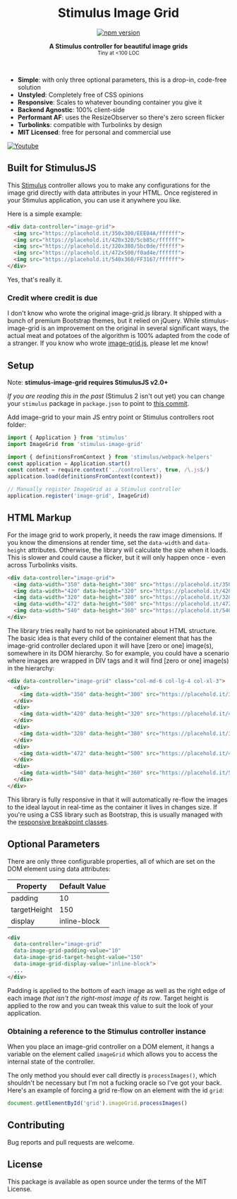 <h1 align="center">Stimulus Image Grid</h1>
<p align="center">
  <a href="https://www.npmjs.com/package/stimulus-image-grid" rel="nofollow">
    <img src="https://badge.fury.io/js/stimulus-image-grid.svg" alt="npm version">
  </a>
</p>

<p align="center">
  <b>A Stimulus controller for beautiful image grids</b></br>
  <sub>Tiny at &lt;100 LOC </sub>
</p>

<br />

- **Simple**: with only three optional parameters, this is a drop-in, code-free solution
- **Unstyled**: Completely free of CSS opinions
- **Responsive**: Scales to whatever bounding container you give it
- **Backend Agnostic**: 100% client-side
- **Performant AF**: uses the ResizeObserver so there's zero screen flicker
- **Turbolinks**: compatible with Turbolinks by design
- **MIT Licensed**: free for personal and commercial use

[![Youtube](http://img.youtube.com/vi/e08sFfBYoiE/0.jpg)](http://www.youtube.com/watch?v=e08sFfBYoiE "Stimulus Image Grid")

## Built for StimulusJS

This [Stimulus](https://stimulusjs.org/) controller allows you to make any configurations for the image grid directly with data attributes in your HTML. Once registered in your Stimulus application, you can use it anywhere you like.

Here is a simple example:

```html
<div data-controller="image-grid">
  <img src="https://placehold.it/350x300/EEE04A/ffffff">
  <img src="https://placehold.it/420x320/5cb85c/ffffff">
  <img src="https://placehold.it/320x380/5bc0de/ffffff">
  <img src="https://placehold.it/472x500/f0ad4e/ffffff">
  <img src="https://placehold.it/540x360/FF3167/ffffff">
</div>
```
<tiny>Yes, that's really it.</tiny>

### Credit where credit is due

I don't know who wrote the original image-grid.js library. It shipped with a bunch of premium Bootstrap themes, but it relied on jQuery. While stimulus-image-grid is an improvement on the original in several significant ways, the actual meat and potatoes of the algorithm is 100% adapted from the code of a stranger. If you know who wrote [image-grid.js](https://github.com/Pactum/pactum.io/blob/9f2d162bc21f26d62c5d4ba801309bdeb8b9fa9e/v4/js/custom/image-grid.js), please let me know!

## Setup

Note: **stimulus-image-grid requires StimulusJS v2.0+**

*If you are reading this in the past* (Stimulus 2 isn't out yet) you can change your `stimulus` package in `package.json` to point to [this commit](https://github.com/stimulusjs/dev-builds/archive/b8cc8c4/stimulus.tar.gz).

Add image-grid to your main JS entry point or Stimulus controllers root folder:

```js
import { Application } from 'stimulus'
import ImageGrid from 'stimulus-image-grid'

import { definitionsFromContext } from 'stimulus/webpack-helpers'
const application = Application.start()
const context = require.context('../controllers', true, /\.js$/)
application.load(definitionsFromContext(context))

// Manually register ImageGrid as a Stimulus controller
application.register('image-grid', ImageGrid)
```

## HTML Markup

For the image grid to work properly, it needs the raw image dimensions. If you know the dimensions at render time, set the `data-width` and `data-height` attributes. Otherwise, the library will calculate the size when it loads. This is slower and could cause a flicker, but it will only happen once - even across Turbolinks visits.

```html
<div data-controller="image-grid">
  <img data-width="350" data-height="300" src="https://placehold.it/350x300/EEE04A/ffffff">
  <img data-width="420" data-height="320" src="https://placehold.it/420x320/5cb85c/ffffff">
  <img data-width="320" data-height="380" src="https://placehold.it/320x380/5bc0de/ffffff">
  <img data-width="472" data-height="500" src="https://placehold.it/472x500/f0ad4e/ffffff">
  <img data-width="540" data-height="360" src="https://placehold.it/540x360/FF3167/ffffff">
</div>
```

The library tries really hard to not be opinionated about HTML structure. The basic idea is that every child of the container element that has the image-grid controller declared upon it will have [zero or one] image(s), somewhere in its DOM hierarchy. So for example, you could have a scenario where images are wrapped in DIV tags and it will find [zero or one] image(s) in the hierarchy:

```html
<div data-controller="image-grid" class="col-md-6 col-lg-4 col-xl-3">
  <div>
    <img data-width="350" data-height="300" src="https://placehold.it/350x300/EEE04A/ffffff">
  </div>
  <div>
    <img data-width="420" data-height="320" src="https://placehold.it/420x320/5cb85c/ffffff">
  </div>
  <div>
    <img data-width="320" data-height="380" src="https://placehold.it/320x380/5bc0de/ffffff">
  </div>
  <div>
    <img data-width="472" data-height="500" src="https://placehold.it/472x500/f0ad4e/ffffff">
  </div>
  <div>
    <img data-width="540" data-height="360" src="https://placehold.it/540x360/FF3167/ffffff">
  </div>
</div>
```

This library is fully responsive in that it will automatically re-flow the images to the ideal layout in real-time as the container it lives in changes size. If you're using a CSS library such as Bootstrap, this is usually managed with the [responsive breakpoint classes](https://getbootstrap.com/docs/4.4/layout/grid/#grid-options).

## Optional Parameters

There are only three configurable properties, all of which are set on the DOM element using data attributes:

Property | Default Value
-------- | -------------
padding | 10
targetHeight | 150
display | inline-block

```html
<div
  data-controller="image-grid"
  data-image-grid-padding-value="10"
  data-image-grid-target-height-value="150"
  data-image-grid-display-value="inline-block">
  ...
</div>
```

Padding is applied to the bottom of each image as well as the right edge of each image *that isn't the right-most image of its row*. Target height is applied to the row and you can tweak this value to suit the look of your application.

### Obtaining a reference to the Stimulus controller instance

When you place an image-grid controller on a DOM element, it hangs a variable on the element called `imageGrid` which allows you to access the internal state of the controller.

The only method you should ever call directly is `processImages()`, which shouldn't be necessary but I'm not a fucking oracle so I've got your back. Here's an example of forcing a grid re-flow on an element with the id `grid`:

```javascript
document.getElementById('grid').imageGrid.processImages()
```

## Contributing

Bug reports and pull requests are welcome.

## License

This package is available as open source under the terms of the MIT License.